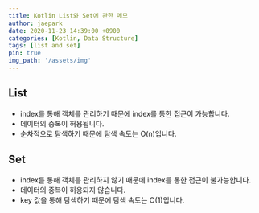 ```yaml
---
title: Kotlin List와 Set에 관한 메모 
author: jaepark
date: 2020-11-23 14:39:00 +0900
categories: [Kotlin, Data Structure]
tags: [list and set]
pin: true
img_path: '/assets/img'
---
```

## **List**
- index를 통해 객체를 관리하기 때문에 index를 통한 접근이 가능합니다.
- 데이터의 중복이 허용됩니다.
- 순차적으로 탐색하기 때문에 탐색 속도는 O(n)입니다.

## **Set**
- index를 통해 객체를 관리하지 않기 때문에 index를 통한 접근이 불가능합니다.
- 데이터의 중복이 허용되지 않습니다.
- key 값을 통해 탐색하기 때문에 탐색 속도는 O(1)입니다.

